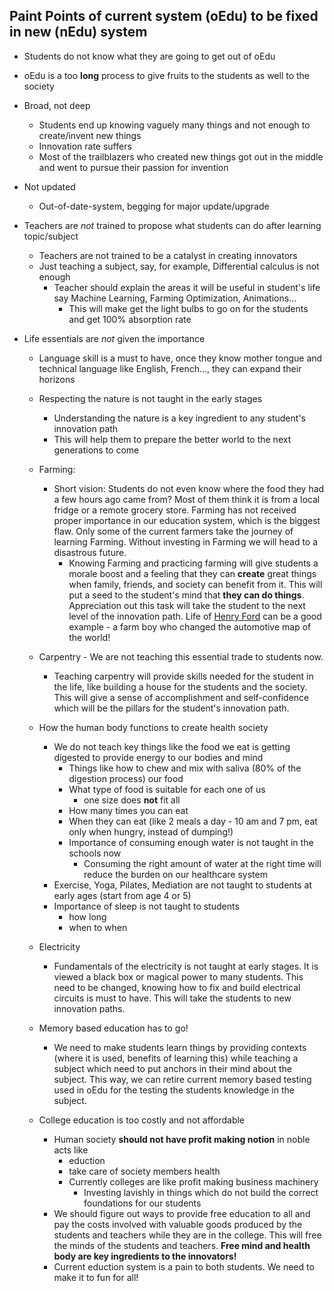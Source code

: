 ## Paint Points of current system (oEdu) to be fixed in new (nEdu) system

- Students do not know what they are going to get out of oEdu
- oEdu is a too **long** process to give fruits to the students as well to the society
- Broad, not deep
    - Students end up knowing vaguely many things and not enough to create/invent new things
    - Innovation rate suffers
    - Most of the trailblazers who created new things got out in the middle and went to pursue their passion for invention

- Not updated
    - Out-of-date-system, begging for major update/upgrade

- Teachers are *not* trained to propose what students can do after learning  topic/subject
    - Teachers are not trained to be a catalyst in creating innovators
    - Just teaching a subject,  say, for example, Differential calculus is not enough
        - Teacher should explain the areas it will be useful in student's life say Machine Learning, Farming Optimization, Animations...
            - This will make get the light bulbs to go on for the students and get 100% absorption rate

- Life essentials are *not* given the importance
    - Language skill is a must to have, once they know mother tongue and technical language like English, French..., they can expand their horizons 
    - Respecting the nature is not taught in the early stages
        - Understanding the nature is a key ingredient to any student's innovation path 
        - This will help them to prepare the better world to the next generations to come

    - Farming:
        - Short vision: Students do not even know where the food they had a few hours ago came from? Most of them think it is from a  local fridge or a remote grocery store. Farming has not received proper importance in our education system, which is the biggest flaw. Only some of the  current farmers take the journey of learning Farming. Without investing in Farming we will head to a disastrous future.
            - Knowing Farming and practicing farming will give students a morale boost and a feeling that they can **create** great things when family, friends, and society can benefit from it. This will put a seed to the student's mind that **they can do things**. Appreciation out this task will take the student to the next level of the innovation path. Life of [Henry Ford](https://en.wikipedia.org/wiki/Henry_Ford) can be a good example - a farm boy who changed the automotive map of the world!

    - Carpentry - We are not teaching this essential trade to students now.
        - Teaching carpentry will provide skills needed for the student in the life, like building a house for the students and the society. This will give a sense of accomplishment and self-confidence which will be the pillars for the student's innovation path.
    
    - How the human body functions to create health society
        - We do not teach key things like the food we eat is getting digested to provide energy to our bodies and mind
            - Things like how to chew and mix with saliva (80% of the digestion process) our food
            - What type of food is suitable for each one of us
                - one size does **not** fit all
            - How many times you can eat 
            - When they can eat (like 2 meals a day - 10 am and 7 pm, eat only when hungry, instead of dumping!)
            - Importance of consuming enough water is not taught in the schools now
                - Consuming the right amount of water at the  right time will reduce the burden on our healthcare system
        - Exercise, Yoga, Pilates, Mediation are not taught to students at early ages (start from age 4 or 5)
        - Importance of sleep is not taught to students
            - how long 
            - when to when 

    - Electricity
        - Fundamentals of the electricity is not taught at early stages. It is viewed a black box or magical power to many students. This need to be changed, knowing how to fix and build electrical circuits is must to have. This will take the students to new innovation paths.

    - Memory based education has to go!
        - We need to make students learn things by providing contexts (where it is used, benefits of learning this) while teaching a subject which need to put anchors in their mind about the subject. This way, we can retire current memory based testing used in oEdu for the testing the students knowledge in the subject.

    - College education is too costly and not affordable
        - Human society **should not have profit making notion** in noble acts like
            - eduction 
            - take care of society members health
            - Currently colleges are like profit making business machinery 
                - Investing lavishly in things which do not build the correct foundations for our students 
        - We should figure out ways to provide free education to all and pay the costs involved with valuable goods produced by the students and teachers while they are in the college. This will free the minds of the students and teachers. **Free mind and health body are key ingredients to the innovators!** 
        - Current eduction system is a pain to both students. We need to make it to fun for all!

